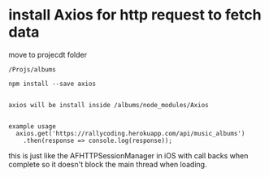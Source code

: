 # install Axios for http request to fetch data

  move to projecdt folder 

    /Projs/albums 
    
    npm install --save axios
  
  
    axios will be install inside /albums/node_modules/Axios
  
  
    example usage
      axios.get('https://rallycoding.herokuapp.com/api/music_albums')
        .then(response => console.log(response));

 this is just like the AFHTTPSessionManager in iOS with call backs when complete so it doesn't block the main thread
 when loading.
